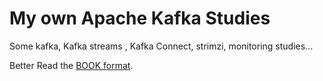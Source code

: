 # My own Apache Kafka Studies

Some kafka, Kafka streams , Kafka Connect, strimzi, monitoring studies...

Better Read the [BOOK format](https://jbcodeforce.github.io/kafka-studies/).